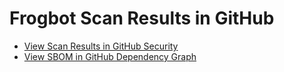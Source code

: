 # Frogbot Scan Results in GitHub

* [View Scan Results in GitHub Security](view-scan-results-in-github-security.md)
* [View SBOM in GitHub Dependency Graph](view-sbom-in-github-dependency-graph.md)

